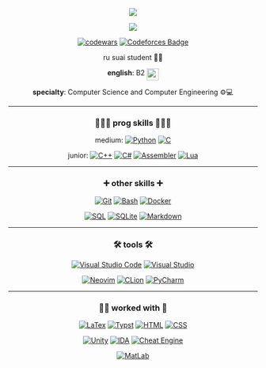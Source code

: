 <div id="header" align="center">
  <img src="https://sun9-42.userapi.com/impg/a8DyQBuZlLutCI0nQb454tQUW9A_oXBYdkFPUg/Fpcp7pqS_RM.jpg?size=500x378&quality=95&sign=bf10c1987ac05eeaaabde3d332803357&type=album"/>
  
  [![](https://komarev.com/ghpvc/?username=n1xsi&style=for-the-badge&color=blueviolet)](#)
</div>

<div id="body" align="center">

[![codewars](https://www.codewars.com/users/nixsi/badges/micro)](https://www.codewars.com/users/nixsi) 
[![Codeforces Badge](https://codeforces-readme-stats.vercel.app/api/badge?username=nixsi)](https://codeforces.com/profile/nixsi)

ru suai student 👨‍🎓

<b>english</b>: B2 <img src="https://emojigraph.org/media/apple/flag-united-kingdom_1f1ec-1f1e7.png" width="24" height="24" align="top">

<b>specialty</b>: Computer Science and Computer Engineering ⚙️💻

<hr>

### 👩🏻‍💻 prog skills 👩🏻‍💻
medium: 
[![Python](https://custom-icon-badges.demolab.com/badge/Python-000?style=for-the-badge&logo=pythonn)](#)
[![C](https://img.shields.io/badge/c-000?style=for-the-badge&logo=c&logoColor=00599c)](#)

junior: 
[![C++](https://img.shields.io/badge/c++-000?style=for-the-badge&logo=c%2B%2B&logoColor=00599c)](#)
[![C#](https://custom-icon-badges.demolab.com/badge/C%20Sharp-000?style=for-the-badge&logo=csharppp&logoColor=white)](#)
[![Assembler](https://custom-icon-badges.demolab.com/badge/GAS%20ASM%20x64-000?style=for-the-badge&logo=assmbler)](#)
[![Lua](https://img.shields.io/badge/lua-000?style=for-the-badge&logo=lua&logoColor=2c2d72)](#)

<hr>

### ➕ other skills ➕
[![Git](https://img.shields.io/badge/Git-000?style=for-the-badge&logo=git)](#)
[![Bash](https://img.shields.io/badge/bash-000?style=for-the-badge&logo=gnu-bash&logoColor=white)](#)
[![Docker](https://img.shields.io/badge/docker-000?style=for-the-badge&logo=docker)](#)

[![SQL](https://custom-icon-badges.demolab.com/badge/SQL-000?style=for-the-badge&logo=sqql)](#)
[![SQLite](https://img.shields.io/badge/SQLite-%23000000.svg?style=for-the-badge&logo=sqlite&logoColor=white)](#)
[![Markdown](https://img.shields.io/badge/markdown-%23000000.svg?style=for-the-badge&logo=markdown&logoColor=white)](#)

<hr>

### 🛠️ tools 🛠️
[![Visual Studio Code](https://custom-icon-badges.demolab.com/badge/VS%20Code-000?style=for-the-badge&logo=vstudioc)](#)
[![Visual Studio](https://custom-icon-badges.demolab.com/badge/Visual%20Studio-000?style=for-the-badge&logo=vstudio)](#)

[![Neovim](https://img.shields.io/badge/NeoVim-000?&style=for-the-badge&logo=neovim)](#)
[![CLion](https://img.shields.io/badge/CLion-000?style=for-the-badge&logo=clion&logoColor=16b9e2)](#)
[![PyCharm](https://img.shields.io/badge/pycharm-000?style=for-the-badge&logo=pycharm&logoColor=18e999)](#)

<hr>

### ✍🏻 worked with 👀
[![LaTex](https://img.shields.io/badge/LaTex-black?style=for-the-badge&logo=latex&logoColor=008080)](#)
[![Typst](https://img.shields.io/badge/typst-black?style=for-the-badge&logo=typst)](#)
[![HTML](https://img.shields.io/badge/html-black?style=for-the-badge&logo=htmx)](#)
[![CSS](https://img.shields.io/badge/CSS-black?style=for-the-badge&logo=css&logoColor=fff)](#)

[![Unity](https://img.shields.io/badge/unity-black?style=for-the-badge&logo=unity)](#) 
[![IDA](https://custom-icon-badges.demolab.com/badge/IDA%20x64-000?style=for-the-badge&logo=ida64)](#)
[![Cheat Engine](https://custom-icon-badges.demolab.com/badge/Cheat%20Engine-000?style=for-the-badge&logo=chtengine)](#)

[![MatLab](https://custom-icon-badges.demolab.com/badge/MatLab-000?style=for-the-badge&logo=mattlab)](#)

</div>

<!-- https://custom-icon-badges.demolab.com - load your own badge -->
<!-- https://si-badge-maker.heyfe.org/en - build a badge -->
<!-- https://github.com/inttter/md-badges - popular badges -->

